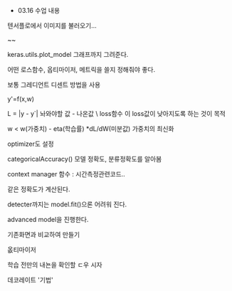- 03.16 수업 내용

텐서플로에서 이미지를 불러오기...

~~

keras.utils.plot_model 그래프까지 그려준다.

어떤 로스함수, 옵티마이저, 메트릭을 쓸지 정해줘야 좋다.

보통 그레디언트 디센트 방법을 사용

y'=f(x,w)

L = |y - y`|  놔와야할 값 - 나온값 \ loss함수
이 loss값이 낮아지도록 하는 것이 목적



w < w(가중치) - eta(학습률) *dL/dW(미분값) 
가중치의 최신화



optimizer도 설정

categoricalAccuracy() 모델 정확도, 분류정확도를 알아봄



 context manager 함수 : 시간측정관련코드..

같은 정확도가 계산된다.



detecter까지는 model.fit()으론 어려워 진다.

advanced model을 진행한다.

기존화면과 비교하여 만들기

옶티마이저





학습 전만의 내뇬을 확인할 ㄷ우 시자

데코레이트 '기법'